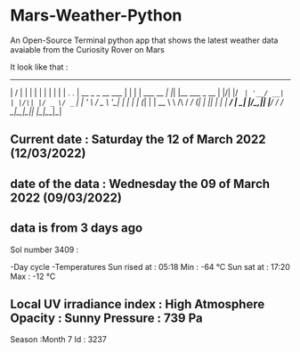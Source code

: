 # Mars-Weather-Python
An Open-Source Terminal python app that shows the latest weather data avaiable from the Curiosity Rover on Mars

It look like that :

___  ___                    _    _            _   _
|  \/  |                   | |  | |          | | | |
| .  . | __ _ _ __ ___     | |  | | ___  __ _| |_| |__   ___ _ __
| |\/| |/ _` | '__/ __|    | |/\| |/ _ \/ _` | __| '_ \ / _ \ '__|
| |  | | (_| | |  \__ \    \  /\  /  __/ (_| | |_| | | |  __/ |
\_|  |_/\__,_|_|  |___/     \/  \/ \___|\__,_|\__|_| |_|\___|_|

Current date      : Saturday the 12 of March 2022 (12/03/2022)
---------------------------------------------------------------
date of the data  : Wednesday the 09 of March 2022 (09/03/2022)
---------------------------------------------------------------
data is from 3 days ago
---------------------------------------------------------------
Sol number 3409 :

-Day cycle                                   -Temperatures
  Sun rised at : 05:18                          Min : -64 °C
  Sun sat at   : 17:20                          Max : -12 °C

Local UV irradiance index : High
Atmosphere Opacity : Sunny
Pressure : 739 Pa
---------------------------------------------------------------
Season :Month 7
Id : 3237

